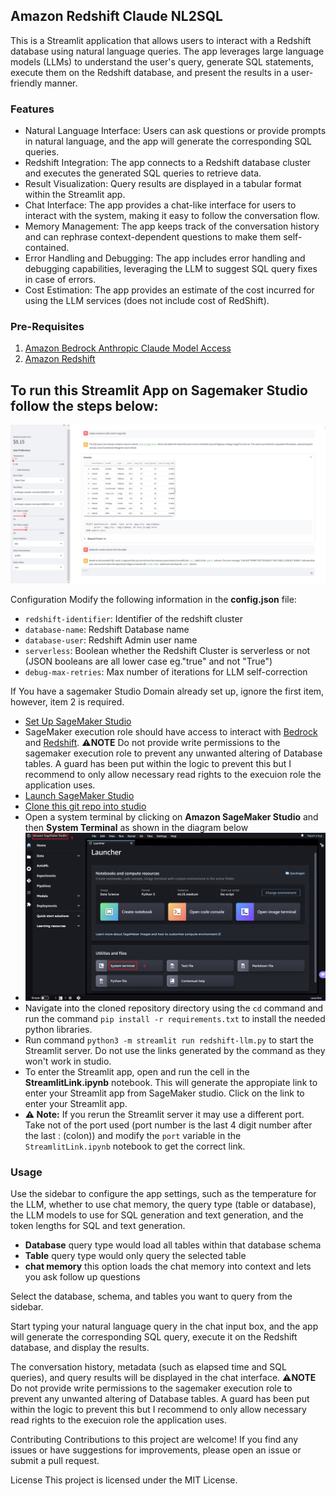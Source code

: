 ## Amazon Redshift Claude NL2SQL
This is a Streamlit application that allows users to interact with a Redshift database using natural language queries. The app leverages large language models (LLMs) to understand the user's query, generate SQL statements, execute them on the Redshift database, and present the results in a user-friendly manner.

### Features
- Natural Language Interface: Users can ask questions or provide prompts in natural language, and the app will generate the corresponding SQL queries.
- Redshift Integration: The app connects to a Redshift database cluster and executes the generated SQL queries to retrieve data.
- Result Visualization: Query results are displayed in a tabular format within the Streamlit app.
- Chat Interface: The app provides a chat-like interface for users to interact with the system, making it easy to follow the conversation flow.
- Memory Management: The app keeps track of the conversation history and can rephrase context-dependent questions to make them self-contained.
- Error Handling and Debugging: The app includes error handling and debugging capabilities, leveraging the LLM to suggest SQL query fixes in case of errors.
- Cost Estimation: The app provides an estimate of the cost incurred for using the LLM services (does not include cost of RedShift).

### Pre-Requisites
1. [Amazon Bedrock Anthropic Claude Model Access](https://docs.aws.amazon.com/bedrock/latest/userguide/model-access.html)
2. [Amazon Redshift](https://docs.aws.amazon.com/redshift/latest/gsg/rs-gsg-launch-sample-cluster.html)

## To run this Streamlit App on Sagemaker Studio follow the steps below:

<img src="images/nl2sqll.JPG" width="800"/>

Configuration
Modify the following information in the **config.json** file:

- `redshift-identifier`: Identifier of the redshift cluster
- `database-name`: Redshift Database name
- `database-user`: Redshift Admin user name
- `serverless`: Boolean whether the Redshift Cluster is serverless or not (JSON booleans are all lower case eg."true" and not "True")
- `debug-max-retries`: Max number of iterations for LLM self-correction

If You have a sagemaker Studio Domain already set up, ignore the first item, however, item 2 is required.
* [Set Up SageMaker Studio](https://docs.aws.amazon.com/sagemaker/latest/dg/onboard-quick-start.html) 
* SageMaker execution role should have access to interact with [Bedrock](https://docs.aws.amazon.com/bedrock/latest/userguide/api-setup.html) and [Redshift](https://docs.aws.amazon.com/redshift/latest/mgmt/redshift-iam-access-control-identity-based.html). ⚠️**NOTE** Do not provide write permissions to the sagemaker execution role to prevent any unwanted altering of Database tables. A guard has been put within the logic to prevent this but I recommend to only allow necessary read rights to the execuion role the application uses. 
* [Launch SageMaker Studio](https://docs.aws.amazon.com/sagemaker/latest/dg/studio-launch.html)
* [Clone this git repo into studio](https://docs.aws.amazon.com/sagemaker/latest/dg/studio-tasks-git.html)
* Open a system terminal by clicking on **Amazon SageMaker Studio** and then **System Terminal** as shown in the diagram below
* <img src="images/studio-new-launcher.png" width="600"/>
* Navigate into the cloned repository directory using the `cd` command and run the command `pip install -r requirements.txt` to install the needed python libraries.
* Run command `python3 -m streamlit run redshift-llm.py` to start the Streamlit server. Do not use the links generated by the command as they won't work in studio.
* To enter the Streamlit app, open and run the cell in the **StreamlitLink.ipynb** notebook. This will generate the appropiate link to enter your Streamlit app from SageMaker studio. Click on the link to enter your Streamlit app.
* **⚠ Note:**  If you rerun the Streamlit server it may use a different port. Take not of the port used (port number is the last 4 digit number after the last : (colon)) and modify the `port` variable in the `StreamlitLink.ipynb` notebook to get the correct link.


### Usage

Use the sidebar to configure the app settings, such as the temperature for the LLM, whether to use chat memory, the query type (table or database), the LLM models to use for SQL generation and text generation, and the token lengths for SQL and text generation.
- **Database** query type would load all tables within that database schema
- **Table** query type would only query the selected table
- **chat memory** this option loads the chat memory into context and lets you ask follow up questions

Select the database, schema, and tables you want to query from the sidebar.

Start typing your natural language query in the chat input box, and the app will generate the corresponding SQL query, execute it on the Redshift database, and display the results.

The conversation history, metadata (such as elapsed time and SQL queries), and query results will be displayed in the chat interface.
⚠️**NOTE** Do not provide write permissions to the sagemaker execution role to prevent any unwanted altering of Database tables. A guard has been put within the logic to prevent this but I recommend to only allow necessary read rights to the execuion role the application uses. 

Contributing
Contributions to this project are welcome! If you find any issues or have suggestions for improvements, please open an issue or submit a pull request.

License
This project is licensed under the MIT License.
